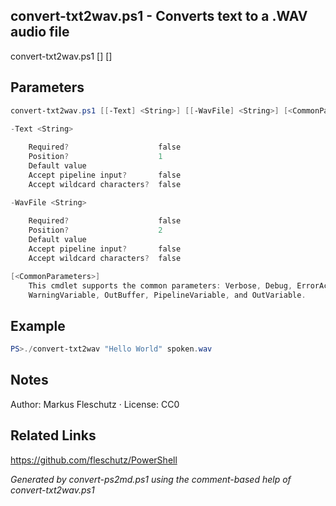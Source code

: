 ## convert-txt2wav.ps1 - Converts text to a .WAV audio file

convert-txt2wav.ps1 [<text>] [<wav-file>]

## Parameters
```powershell
convert-txt2wav.ps1 [[-Text] <String>] [[-WavFile] <String>] [<CommonParameters>]

-Text <String>
    
    Required?                    false
    Position?                    1
    Default value                
    Accept pipeline input?       false
    Accept wildcard characters?  false

-WavFile <String>
    
    Required?                    false
    Position?                    2
    Default value                
    Accept pipeline input?       false
    Accept wildcard characters?  false

[<CommonParameters>]
    This cmdlet supports the common parameters: Verbose, Debug, ErrorAction, ErrorVariable, WarningAction, 
    WarningVariable, OutBuffer, PipelineVariable, and OutVariable.
```

## Example
```powershell
PS>./convert-txt2wav "Hello World" spoken.wav
```


## Notes
Author: Markus Fleschutz · License: CC0

## Related Links
https://github.com/fleschutz/PowerShell

*Generated by convert-ps2md.ps1 using the comment-based help of convert-txt2wav.ps1*
